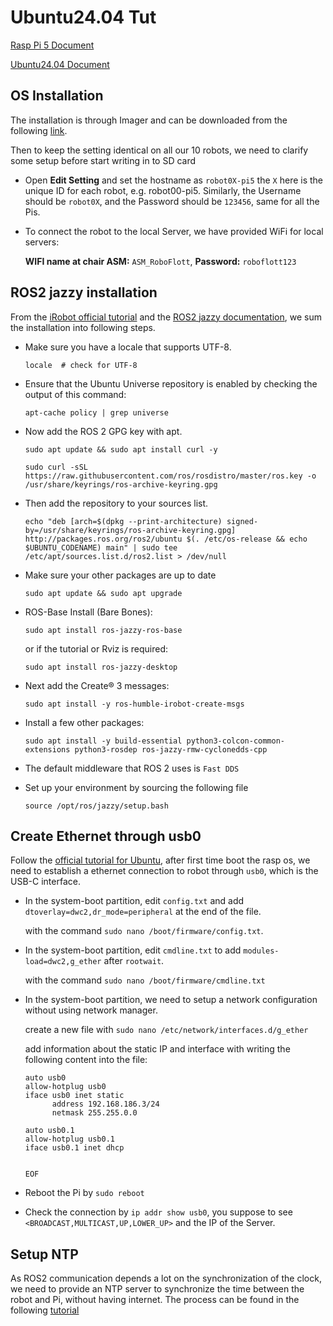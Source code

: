 # Ubuntu24.04 Tut

[Rasp Pi 5 Document](https://www.raspberrypi.com/documentation/computers/getting-started.html) 

[Ubuntu24.04 Document](https://ubuntu.com/blog/tag/ubuntu-24-04-lts)

## OS Installation
The installation is through Imager and can be downloaded from the following [link](https://www.raspberrypi.com/software/).

Then to keep the setting identical on all our 10 robots, we need to clarify some setup before start writing in to SD card

- Open **Edit Setting** and set the hostname as `robot0X-pi5` the `X` here is the unique ID for each robot, e.g. robot00-pi5. Similarly, the Username should be `robot0X`, and the Password should be `123456`, same for all the Pis.
- To connect the robot to the local Server, we have provided WiFi for local servers:

  **WIFI name at chair ASM:** `ASM_RoboFlott`, **Password:** `roboflott123`

## ROS2 jazzy installation
From the [iRobot official tutorial](https://iroboteducation.github.io/create3_docs/setup/ubuntu2204/) and the [ROS2 jazzy documentation](https://docs.ros.org/en/jazzy/Installation/Ubuntu-Install-Debs.html), we sum the installation into following steps.

- Make sure you have a locale that supports UTF-8.

  `locale  # check for UTF-8`
  
- Ensure that the Ubuntu Universe repository is enabled by checking the output of this command:

  `apt-cache policy | grep universe`
  
- Now add the ROS 2 GPG key with apt.

  `sudo apt update && sudo apt install curl -y`

  `sudo curl -sSL https://raw.githubusercontent.com/ros/rosdistro/master/ros.key -o /usr/share/keyrings/ros-archive-keyring.gpg`

- Then add the repository to your sources list.

  ```
  echo "deb [arch=$(dpkg --print-architecture) signed-by=/usr/share/keyrings/ros-archive-keyring.gpg] http://packages.ros.org/ros2/ubuntu $(. /etc/os-release && echo $UBUNTU_CODENAME) main" | sudo tee /etc/apt/sources.list.d/ros2.list > /dev/null
  ```

- Make sure your other packages are up to date

  `sudo apt update && sudo apt upgrade`

- ROS-Base Install (Bare Bones):

  `sudo apt install ros-jazzy-ros-base`

  or if the tutorial or Rviz is required:

  `sudo apt install ros-jazzy-desktop`

- Next add the Create® 3 messages:

  `sudo apt install -y ros-humble-irobot-create-msgs`

- Install a few other packages:

  `sudo apt install -y build-essential python3-colcon-common-extensions python3-rosdep ros-jazzy-rmw-cyclonedds-cpp`

- The default middleware that ROS 2 uses is `Fast DDS`

- Set up your environment by sourcing the following file

  `source /opt/ros/jazzy/setup.bash`


## Create Ethernet through usb0
Follow the [official tutorial for Ubuntu](https://iroboteducation.github.io/create3_docs/setup/pi4humble/), after first time boot the rasp os, we need to establish a ethernet connection to robot through `usb0`, which is the USB-C interface.

- In the system-boot partition, edit `config.txt` and add `dtoverlay=dwc2,dr_mode=peripheral` at the end of the file.

  with the command `sudo nano /boot/firmware/config.txt`.

- In the system-boot partition, edit `cmdline.txt` to add `modules-load=dwc2,g_ether` after `rootwait`.

  with the command `sudo nano /boot/firmware/cmdline.txt`

- In the system-boot partition, we need to setup a network configuration without using network manager.

  create a new file with `sudo nano /etc/network/interfaces.d/g_ether`

  add information about the static IP and interface with writing the following content into the file:

  ```
  auto usb0
  allow-hotplug usb0
  iface usb0 inet static
        address 192.168.186.3/24
        netmask 255.255.0.0

  auto usb0.1
  allow-hotplug usb0.1
  iface usb0.1 inet dhcp


  EOF
  ```
- Reboot the Pi by `sudo reboot`

- Check the connection by `ip addr show usb0`, you suppose to see `<BROADCAST,MULTICAST,UP,LOWER_UP>` and the IP of the Server.

## Setup NTP 

As ROS2 communication depends a lot on the synchronization of the clock, we need to provide an  NTP server to synchronize the time between the robot and Pi, without having internet. The process can be found in the following [tutorial](https://iroboteducation.github.io/create3_docs/setup/compute-ntp/)

   
